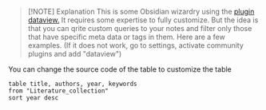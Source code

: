 > [!NOTE] Explanation
> This is some Obsidian wizardry using the [plugin dataview.](https://github.com/blacksmithgu/obsidian-dataview) It requires some expertise to fully customize. But the idea is that you can qrite custom queries to your notes and filter only those that have specific meta data or tags in them. Here are a few examples. (If it does not work, go to settings, activate community plugins and add "dataview")

You can change the source code of the table to customize the table

```dataview
table title, authors, year, keywords
from "Literature_collection"
sort year desc
```

